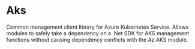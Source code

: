 # Aks
Common management client library for Azure Kubernetes Service.  Allows modules to safely take a dependency on a .Net SDK for AKS management functions without causing dependency conflicts with the Az.AKS module.